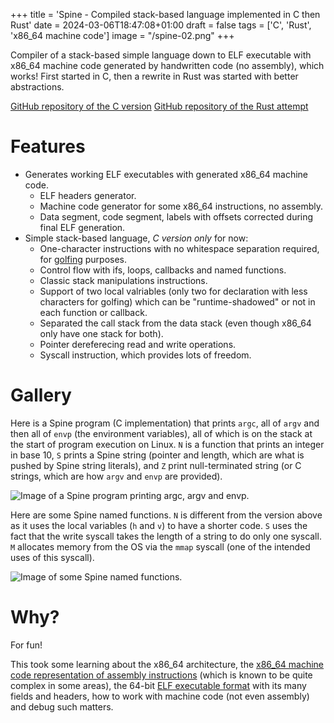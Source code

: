 +++
title = 'Spine - Compiled stack-based language implemented in C then Rust'
date = 2024-03-06T18:47:08+01:00
draft = false
tags = ['C', 'Rust', 'x86_64 machine code']
image = "/spine-02.png"
+++

Compiler of a stack-based simple language down to ELF executable with x86_64 machine code generated by handwritten code (no assembly), which works! First started in C, then a rewrite in Rust was started with better abstractions.

[GitHub repository of the C version](https://github.com/anima-libera/spine-lang)
[GitHub repository of the Rust attempt](https://github.com/anima-libera/spine)

# Features

- Generates working ELF executables with generated x86_64 machine code.
  - ELF headers generator.
  - Machine code generator for some x86_64 instructions, no assembly.
  - Data segment, code segment, labels with offsets corrected during final ELF generation.
- Simple stack-based language, *C version only* for now:
  - One-character instructions with no whitespace separation required, for [golfing](https://en.wikipedia.org/wiki/Code_golf) purposes.
  - Control flow with ifs, loops, callbacks and named functions.
  - Classic stack manipulations instructions.
  - Support of two local valriables (only two for declaration with less characters for golfing) which can be "runtime-shadowed" or not in each function or callback.
  - Separated the call stack from the data stack (even though x86_64 only have one stack for both).
  - Pointer dereferecing read and write operations.
  - Syscall instruction, which provides lots of freedom.

# Gallery 

Here is a Spine program (C implementation) that prints `argc`, all of `argv` and then all of `envp` (the environment variables), all of which is on the stack at the start of program execution on Linux. `N` is a function that prints an integer in base 10, `S` prints a Spine string (pointer and length, which are what is pushed by Spine string literals), and `Z` print null-terminated string (or C strings, which are how `argv` and `envp` are provided).

![Image of a Spine program printing `argc`, `argv` and `envp`.](/spine-01.png)

Here are some Spine named functions. `N` is different from the version above as it uses the local variables (`h` and `v`) to have a shorter code. `S` uses the fact that the write syscall takes the length of a string to do only one syscall. `M` allocates memory from the OS via the `mmap` syscall (one of the intended uses of this syscall).

![Image of some Spine named functions.](/spine-02.png)

# Why?

For fun!

This took some learning about the x86_64 architecture, the [x86_64 machine code representation of assembly instructions](https://cdrdv2-public.intel.com/782156/325383-sdm-vol-2abcd.pdf) (which is known to be quite complex in some areas), the 64-bit [ELF executable format](https://en.wikipedia.org/wiki/Executable_and_Linkable_Format) with its many fields and headers, how to work with machine code (not even assembly) and debug such matters.
